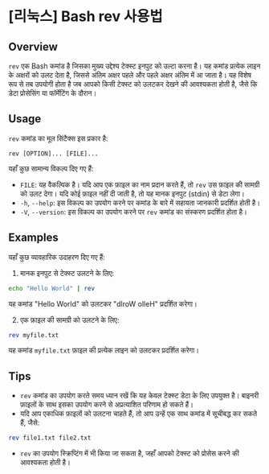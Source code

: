 # [리눅스] Bash rev 사용법

## Overview
`rev` एक Bash कमांड है जिसका मुख्य उद्देश्य टेक्स्ट इनपुट को उल्टा करना है। यह कमांड प्रत्येक लाइन के अक्षरों को उलट देता है, जिससे अंतिम अक्षर पहले और पहले अक्षर अंतिम में आ जाता है। यह विशेष रूप से तब उपयोगी होता है जब आपको किसी टेक्स्ट को उलटकर देखने की आवश्यकता होती है, जैसे कि डेटा प्रोसेसिंग या फॉर्मेटिंग के दौरान।

## Usage
`rev` कमांड का मूल सिंटैक्स इस प्रकार है:

```
rev [OPTION]... [FILE]...
```

यहाँ कुछ सामान्य विकल्प दिए गए हैं:

- `FILE`: यह वैकल्पिक है। यदि आप एक फ़ाइल का नाम प्रदान करते हैं, तो `rev` उस फ़ाइल की सामग्री को उलट देगा। यदि कोई फ़ाइल नहीं दी जाती है, तो यह मानक इनपुट (stdin) से डेटा लेगा।
- `-h`, `--help`: इस विकल्प का उपयोग करने पर कमांड के बारे में सहायता जानकारी प्रदर्शित होती है।
- `-V`, `--version`: इस विकल्प का उपयोग करने पर `rev` कमांड का संस्करण प्रदर्शित होता है।

## Examples
यहाँ कुछ व्यावहारिक उदाहरण दिए गए हैं:

1. मानक इनपुट से टेक्स्ट उलटने के लिए:

```bash
echo "Hello World" | rev
```
यह कमांड "Hello World" को उलटकर "dlroW olleH" प्रदर्शित करेगा।

2. एक फ़ाइल की सामग्री को उलटने के लिए:

```bash
rev myfile.txt
```
यह कमांड `myfile.txt` फ़ाइल की प्रत्येक लाइन को उलटकर प्रदर्शित करेगा।

## Tips
- `rev` कमांड का उपयोग करते समय ध्यान रखें कि यह केवल टेक्स्ट डेटा के लिए उपयुक्त है। बाइनरी फ़ाइलों के साथ इसका उपयोग करने से अप्रत्याशित परिणाम हो सकते हैं।
- यदि आप एकाधिक फ़ाइलों को उलटना चाहते हैं, तो आप उन्हें एक साथ कमांड में सूचीबद्ध कर सकते हैं, जैसे:

```bash
rev file1.txt file2.txt
```
- `rev` का उपयोग स्क्रिप्टिंग में भी किया जा सकता है, जहाँ आपको टेक्स्ट को प्रोसेस करने की आवश्यकता होती है।